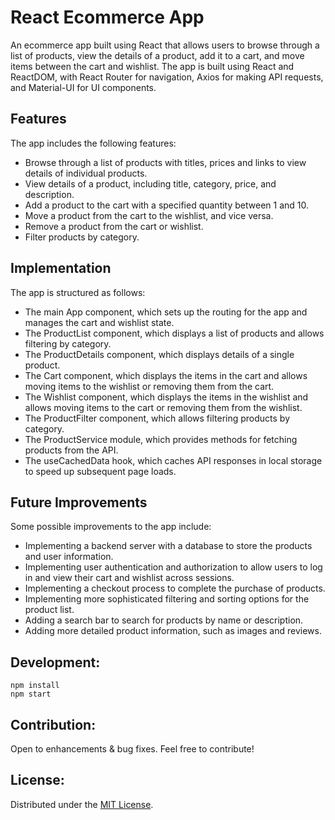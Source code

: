 # React Ecommerce App

An ecommerce app built using React that allows users to browse through a list of products, view the details of a product, add it to a cart, and move items between the cart and wishlist. The app is built using React and ReactDOM, with React Router for navigation, Axios for making API requests, and Material-UI for UI components.

## Features

The app includes the following features:

- Browse through a list of products with titles, prices and links to view details of individual products.
- View details of a product, including title, category, price, and description.
- Add a product to the cart with a specified quantity between 1 and 10.
- Move a product from the cart to the wishlist, and vice versa.
- Remove a product from the cart or wishlist.
- Filter products by category.

## Implementation

The app is structured as follows:

- The main App component, which sets up the routing for the app and manages the cart and wishlist state.
- The ProductList component, which displays a list of products and allows filtering by category.
- The ProductDetails component, which displays details of a single product.
- The Cart component, which displays the items in the cart and allows moving items to the wishlist or removing them from the cart.
- The Wishlist component, which displays the items in the wishlist and allows moving items to the cart or removing them from the wishlist.
- The ProductFilter component, which allows filtering products by category.
- The ProductService module, which provides methods for fetching products from the API.
- The useCachedData hook, which caches API responses in local storage to speed up subsequent page loads.

## Future Improvements

Some possible improvements to the app include:

- Implementing a backend server with a database to store the products and user information.
- Implementing user authentication and authorization to allow users to log in and view their cart and wishlist across sessions.
- Implementing a checkout process to complete the purchase of products.
- Implementing more sophisticated filtering and sorting options for the product list.
- Adding a search bar to search for products by name or description.
- Adding more detailed product information, such as images and reviews.

## Development:

```
npm install
npm start
```

## Contribution:

Open to enhancements & bug fixes. Feel free to contribute!

## License:

Distributed under the [MIT License](https://raw.githubusercontent.com/justine-george/EZCart-Web/master/LICENSE).

